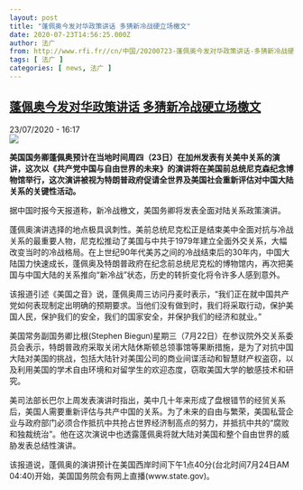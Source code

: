 ```yaml
---
layout: post
title: "蓬佩奥今发对华政策讲话 多猜新冷战硬立场檄文"
date: 2020-07-23T14:56:25.000Z
author: 法广
from: http://www.rfi.fr//cn/中国/20200723-蓬佩奥今发对华政策讲话-多猜新冷战硬立场檄文
tags: [ 法广 ]
categories: [ news, 法广 ]
---
```

<!--1595516185000-->
[蓬佩奥今发对华政策讲话 多猜新冷战硬立场檄文](http://www.rfi.fr//cn/%E4%B8%AD%E5%9B%BD/20200723-%E8%93%AC%E4%BD%A9%E5%A5%A5%E4%BB%8A%E5%8F%91%E5%AF%B9%E5%8D%8E%E6%94%BF%E7%AD%96%E8%AE%B2%E8%AF%9D-%E5%A4%9A%E7%8C%9C%E6%96%B0%E5%86%B7%E6%88%98%E7%A1%AC%E7%AB%8B%E5%9C%BA%E6%AA%84%E6%96%87)
------

<div>
<div>23/07/2020 - 16:17</div><img src="https://s.rfi.fr/media/display/6fe7711a-cc19-11ea-a1d1-005056a964fe/w:310/p:16x9/int0006b.200722195001.jpg"><p><strong>美国国务卿蓬佩奥预计在当地时间周四（23日）在加州发表有关美中关系的演讲，这次以《共产党中国与自由世界的未来》的演讲将在美国前总统尼克森纪念博物馆举行，这次演讲被视为特朗普政府促请全世界及美国社会重新评估对中国大陆关系的关键性活动。</strong></p><div class="t-content__body u-clearfix"><div class="m-interstitial"></div><p>据中国时报今天报道称，新冷战檄文，美国务卿将发表全面对陆关系政策演讲。</p><p>蓬佩奥演讲选择的地点极具讽刺性。美前总统尼克松正是结束美中全面对抗与冷战关系的最重要人物，尼克松推动了美国与中共于1979年建立全面外交关系，大幅改变当时的冷战格局。在上世纪90年代美苏之间的冷战结束后的30年内，中国大陆国力快速成长，蓬佩奥及特朗普政府在纪念前总统尼克松的博物馆内，再次把美国与中国大陆的关系推向“新冷战”状态，历史的转折变化将令许多人感到意外。</p><p>该报道引述《美国之音》说，蓬佩奥周三访问丹麦时表示，“我们正在就中国共产党如何表现制定出明确的预期要求。当他们没有做到时，我们将采取行动，保护美国人民，保护我们的安全，我们的国家安全，并保护我们的经济和就业。”</p><p>美国常务副国务卿比根(Stephen Biegun)星期三（7月22日）在参议院外交关系委员会表示，特朗普政府采取关闭大陆休斯顿总领事馆等果断措施，是为了对抗中国大陆对美国的挑战，包括大陆针对美国公司的商业间谍活动和智慧财产权盗窃，以及利用美国的学术自由环境和对留学生的欢迎态度，窃取美国大学的敏感技术和研究。</p><p>美司法部长巴尔上周发表演讲时指出，美中几十年来形成了盘根错节的经贸关系后，美国人需要重新评估与共产中国的关系。为了未来的自由与繁荣，美国私营企业与政府部门必须合作抵抗中共抢占世界经济制高点的努力，并抵抗中共的“腐败和独裁统治”。他在这次演说中也透露蓬佩奥将就大陆对美国和整个自由世界的威胁发表总结性演讲。</p><p>该报道说，蓬佩奥的演讲预计在美国西岸时间下午1点40分(台北时间7月24日AM 04:40)开始，美国国务院会有网上直播(www.state.gov)。</p><div class="o-self-promo o-self-promo--nl o-self-promo--hidden" data-selfpromo-newsletter></div><div class="o-self-promo o-self-promo--app o-self-promo--hidden" data-selfpromo-app></div></div>
</div>
